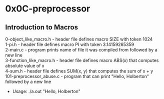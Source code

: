 # 0x0C-preprocessor

## Introduction to Macros

0-object_like_macro.h - header file defines macro SIZE with token 1024  
1-pi.h - header file defines macro PI with token 3.14159265359  
2-main.c - program prints name of file it was compiled from followed by a new line  
3-function_like_macro.h - header file defines macro ABS(x) that computes absolute value of x  
4-sum.h - header file defines SUM(x, y) that computes the sum of x + y  
101-preprocessor_abuse.c - program that can print "Hello, Holberton" followed by a new line  
* Usage: ./a.out "Hello, Holberton"

